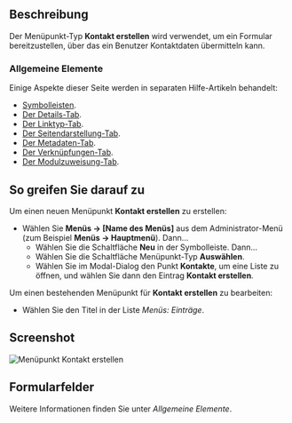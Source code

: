 <!-- Filename: Help4.x:Menu_Item:_Create_Contact / Display title: Kontakt erstellen -->

## Beschreibung

Der Menüpunkt-Typ **Kontakt erstellen** wird verwendet, um ein Formular bereitzustellen, über das ein Benutzer Kontaktdaten übermitteln kann.

### Allgemeine Elemente

Einige Aspekte dieser Seite werden in separaten Hilfe-Artikeln behandelt:

* [Symbolleisten](jdocmanual?article=help/common-elements/toolbars).
* [Der Details-Tab](jdocmanual?article=help/menu-items-common/menu-item-details).
* [Der Linktyp-Tab](jdocmanual?article=help/menu-items-common/menu-item-link-type).
* [Der Seitendarstellung-Tab](jdocmanual?article=help/menu-items-common/menu-item-page-display).
* [Der Metadaten-Tab](jdocmanual?article=help/menu-items-common/menu-item-metadata).
* [Der Verknüpfungen-Tab](jdocmanual?article=help/common-elements/edit-associations).
* [Der Modulzuweisung-Tab](jdocmanual?article=help/menu-items-common/menu-item-module-assignment).

## So greifen Sie darauf zu

Um einen neuen Menüpunkt **Kontakt erstellen** zu erstellen:

- Wählen Sie **Menüs → \[Name des Menüs\]** aus dem Administrator-Menü
  (zum Beispiel **Menüs → Hauptmenü**). Dann...
  - Wählen Sie die Schaltfläche **Neu** in der Symbolleiste. Dann...
  - Wählen Sie die Schaltfläche Menüpunkt-Typ **Auswählen**.
  - Wählen Sie im Modal-Dialog den Punkt **Kontakte**, um eine Liste zu öffnen, und wählen Sie dann den Eintrag **Kontakt erstellen**.

Um einen bestehenden Menüpunkt für **Kontakt erstellen** zu bearbeiten:

- Wählen Sie den Titel in der Liste *Menüs: Einträge*.

## Screenshot

![Menüpunkt Kontakt erstellen](../../../de/images/menu-items/contacts-create-contact-details-tab.png)

## Formularfelder

Weitere Informationen finden Sie unter *Allgemeine Elemente*.
